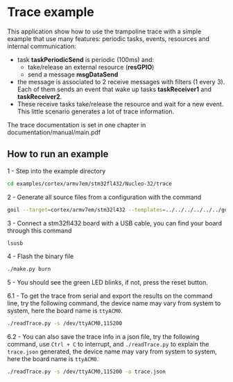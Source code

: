 # Trace example

This application show how to use the trampoline trace with a simple example that
use many features: periodic tasks, events, resources and internal communication:
 * task **taskPeriodicSend** is periodic (100ms) and:
	 * take/release an external resource (**resGPIO**)
	 * send a message **msgDataSend**
 * the message is associated to 2 receive messages with filters (1 every 3). 
   Each of them sends an event that wake up tasks **taskReceiver1** and
   **taskReceiver2**.
 * These receive tasks take/release the resource and wait for a new event.
This little scenario generates a lot of trace information.

The trace documentation is set in one chapter in documentation/manual/main.pdf

## How to run an example

1 - Step into the example directory

```sh
cd examples/cortex/armv7em/stm32fl432/Nucleo-32/trace 
```

2 - Generate all source files from a configuration with the command 

```sh
goil --target=cortex/armv7em/stm32l432 --templates=../../../../../../goil/templates/ trace.oil
```

3 - Connect a stm32fl432 board with a USB cable, you can find your board through this command

```sh
lsusb
```

4 - Flash the binary file

```sh
./make.py burn 
```

5 - You should see the green LED blinks, if not, press the reset button.

6.1 - To get the trace from serial and export the results on the command line, try the following command, the device name may vary from system to system, here the board name is `ttyACM0`.

```sh
./readTrace.py -s /dev/ttyACM0,115200 
```

6.2 - You can also save the trace info in a json file, try the following command, use `Ctrl + C` to interrupt, and `./readTrace.py` to explain the `trace.json` generated, the device name may vary from system to system, here the board name is `ttyACM0`.

```sh
./readTrace.py -s /dev/ttyACM0,115200 -o trace.json 
```



